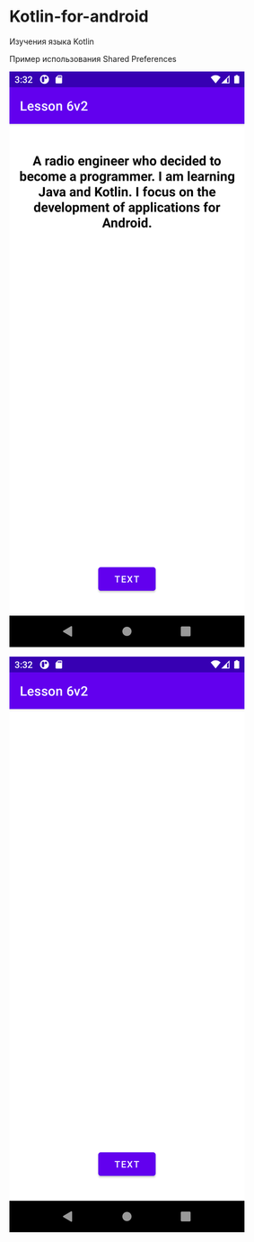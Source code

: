# Kotlin-for-android
Изучения языка Kotlin

Пример использования Shared Preferences

![Скриншот приложения](https://github.com/FrikoGad/Kotlin-for-android/raw/Task-6/1.png)


![Скриншот приложения](https://github.com/FrikoGad/Kotlin-for-android/raw/Task-6/2.png)
